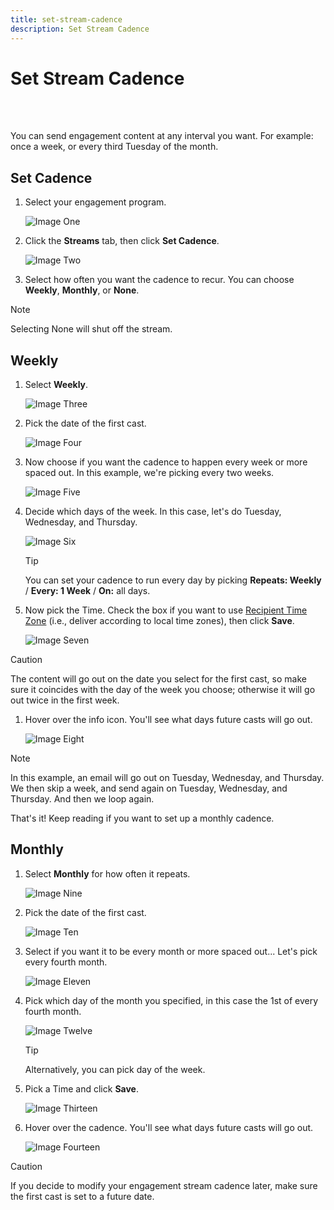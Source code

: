 ```yaml
---
title: set-stream-cadence
description: Set Stream Cadence
---
```


# Set Stream Cadence

<br>&nbsp;

You can send engagement content at any interval you want. For example: once a week, or every third Tuesday of the month.

## Set Cadence

1. Select your engagement program.

   ![Image One](/help/sky/assets/engagement-programs/set-stream-cadence/set-stream-cadence-1.png)

1. Click the **Streams** tab, then click **Set Cadence**.

   ![Image Two](/help/sky/assets/engagement-programs/set-stream-cadence/set-stream-cadence-2.png)

1. Select how often you want the cadence to recur. You can choose **Weekly**, **Monthly**, or **None**.

>[!NOTE]
>
>Selecting None will shut off the stream.

## Weekly

1. Select **Weekly**.

   ![Image Three](/help/sky/assets/engagement-programs/set-stream-cadence/set-stream-cadence-3.png)

1. Pick the date of the first cast.

   ![Image Four](/help/sky/assets/engagement-programs/set-stream-cadence/set-stream-cadence-4.png)

1. Now choose if you want the cadence to happen every week or more spaced out. In this example, we're picking every two weeks.

   ![Image Five](/help/sky/assets/engagement-programs/set-stream-cadence/set-stream-cadence-5.png)

1. Decide which days of the week. In this case, let's do Tuesday, Wednesday, and Thursday.

   ![Image Six](/help/sky/assets/engagement-programs/set-stream-cadence/set-stream-cadence-6.png)

   >[!TIP]
   >
   >You can set your cadence to run every day by picking **Repeats: Weekly** / **Every: 1 Week** / **On:** all days.

1. Now pick the Time. Check the box if you want to use [Recipient Time Zone](https://docs.marketo.com/display/DOCS/Schedule+Engagement+Programs+with+Recipient+Time+Zone) (i.e., deliver according to local time zones), then click **Save**.

   ![Image Seven](/help/sky/assets/engagement-programs/set-stream-cadence/set-stream-cadence-7.png)

>[!CAUTION]
>
>The content will go out on the date you select for the first cast, so make sure it coincides with the day of the week you choose; otherwise it will go out twice in the first week.

1. Hover over the info icon. You'll see what days future casts will go out.

   ![Image Eight](/help/sky/assets/engagement-programs/set-stream-cadence/set-stream-cadence-8.png)

>[!NOTE]
>
>In this example, an email will go out on Tuesday, Wednesday, and Thursday. We then skip a week, and send again on Tuesday, Wednesday, and Thursday. And then we loop again.

That's it! Keep reading if you want to set up a monthly cadence.

## Monthly

1. Select **Monthly** for how often it repeats.

   ![Image Nine](/help/sky/assets/engagement-programs/set-stream-cadence/set-stream-cadence-9.png)

1. Pick the date of the first cast.

   ![Image Ten](/help/sky/assets/engagement-programs/set-stream-cadence/set-stream-cadence-10.png)

1. Select if you want it to be every month or more spaced out... Let's pick every fourth month.

   ![Image Eleven](/help/sky/assets/engagement-programs/set-stream-cadence/set-stream-cadence-11.png)

1. Pick which day of the month you specified, in this case the 1st of every fourth month.

   ![Image Twelve](/help/sky/assets/engagement-programs/set-stream-cadence/set-stream-cadence-12.png)

   >[!TIP]
   >
   >Alternatively, you can pick day of the week.

1. Pick a Time and click **Save**.

   ![Image Thirteen](/help/sky/assets/engagement-programs/set-stream-cadence/set-stream-cadence-13.png)

1. Hover over the cadence. You'll see what days future casts will go out.

   ![Image Fourteen](/help/sky/assets/engagement-programs/set-stream-cadence/set-stream-cadence-14.png)

>[!CAUTION]
>
>If you decide to modify your engagement stream cadence later, make sure the first cast is set to a future date.
